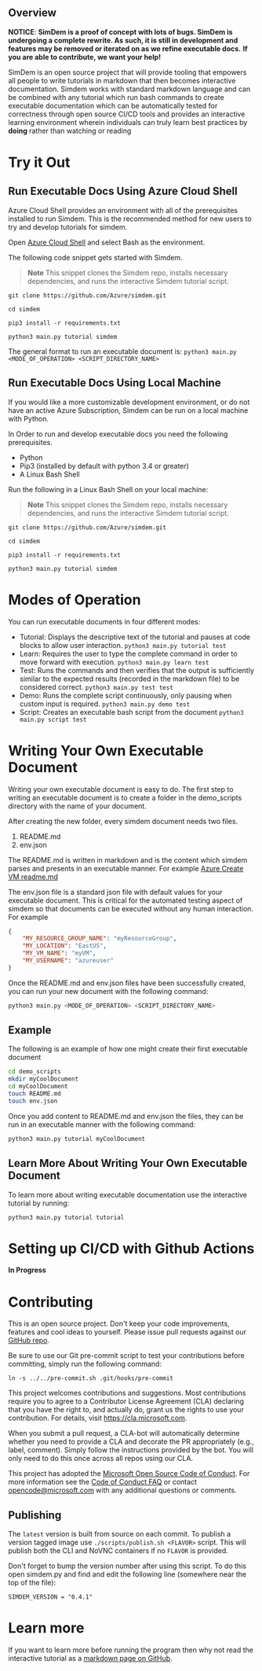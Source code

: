 ## Overview

**NOTICE**: **SimDem is a proof of concept with lots of bugs. SimDem is undergoing a complete rewrite. As such, it is still in development and features may be removed or iterated on as we refine executable docs.**
**If you are able to contribute, we want your help!**

SimDem is an open source project that will provide tooling that empowers all people to write tutorials in markdown that then
becomes interactive documentation. Simdem works with standard markdown language and can be combined with any tutorial which run bash commands to create executable documentation which can be automatically tested for correctness through open source CI/CD tools and provides an interactive learning environment wherein individuals can truly learn best practices by **doing** rather than watching or reading

# Try it Out
## Run Executable Docs Using Azure Cloud Shell 
Azure Cloud Shell provides an environment with all of the prerequisites installed to run Simdem. This is the recommended method for new users to try and develop tutorials for simdem. 

Open [Azure Cloud Shell](https://ms.portal.azure.com/#cloudshell/) and select Bash as the environment. 

The following code snippet gets started with Simdem. 

>**Note** This snippet clones the Simdem repo, installs necessary dependencies, and runs the interactive Simdem tutorial script.

```
git clone https://github.com/Azure/simdem.git

cd simdem

pip3 install -r requirements.txt

python3 main.py tutorial simdem
```
The general format to run an executable document is: 
`python3 main.py <MODE_OF_OPERATION> <SCRIPT_DIRECTORY_NAME>`


## Run Executable Docs Using Local Machine
If you would like a more customizable development environment, or do not have an active Azure Subscription, Simdem can be run on a local machine with Python.

In Order to run and develop executable docs you need the following prerequisites.
* Python
* Pip3 (installed by default with python 3.4 or greater)
* A Linux Bash Shell

Run the following in a Linux Bash Shell on your local machine:

>**Note** This snippet clones the Simdem repo, installs necessary dependencies, and runs the interactive Simdem tutorial script.
```
git clone https://github.com/Azure/simdem.git

cd simdem

pip3 install -r requirements.txt

python3 main.py tutorial simdem
```

# Modes of Operation
You can run executable documents in four different modes:

  * Tutorial: Displays the descriptive text of the tutorial and pauses
    at code blocks to allow user interaction.
    `python3 main.py tutorial test`
  * Learn: Requires the user to type the complete command in order to move forward with execution. 
  `python3 main.py learn test`
  * Test: Runs the commands and then verifies that the output is
    sufficiently similar to the expected results (recorded in the
    markdown file) to be considered correct.
    `python3 main.py test test`
  * Demo: Runs the complete script continuously, only pausing when custom input is required.
  `python3 main.py demo test`
  * Script: Creates an executable bash script from the document
  `python3 main.py script test`

# Writing Your Own Executable Document

Writing your own executable document is easy to do. The first step to writing an executable document is to create a folder in the demo_scripts directory with the name of your document.

After creating the new folder, every simdem document needs two files.
  1. README.md 
  2. env.json 

The README.md is written in markdown and is the content which simdem parses and presents in an executable manner. For example [Azure Create VM readme.md](/demo_scripts/Azure/README.md)

The env.json file is a standard json file with default values for your executable document. This is critical for the automated testing aspect of simdem so that documents can be executed without any human interaction. For example
```json
{
    "MY_RESOURCE_GROUP_NAME": "myResourceGroup",
    "MY_LOCATION": "EastUS",
    "MY_VM_NAME": "myVM",
    "MY_USERNAME": "azureuser"
}
```

Once the README.md and env.json files have been successfully created, you can run your new document with the following command:

```bash
python3 main.py <MODE_OF_OPERATION> <SCRIPT_DIRECTORY_NAME>
```
## Example

The following is an example of how one might create their first executable document
```bash
cd demo_scripts
mkdir myCoolDocument
cd myCoolDocument
touch README.md
touch env.json
```
Once you add content to README.md and env.json the files, they can be run in an executable manner with the following command:

```bash
python3 main.py tutorial myCoolDocument
```

## Learn More About Writing Your Own Executable Document
To learn more about writing executable documentation use the interactive tutorial by running:
 ```
 python3 main.py tutorial tutorial
 ```


# Setting up CI/CD with Github Actions
**In Progress**


# Contributing

This is an open source project. Don't keep your code improvements,
features and cool ideas to yourself. Please issue pull requests
against our [GitHub repo](http://github.com/rgardler/simdem).

Be sure to use our Git pre-commit script to test your contributions
before committing, simply run the following command:

```
ln -s ../../pre-commit.sh .git/hooks/pre-commit
```

This project welcomes contributions and suggestions.  Most
contributions require you to agree to a Contributor License Agreement
(CLA) declaring that you have the right to, and actually do, grant us
the rights to use your contribution. For details, visit
https://cla.microsoft.com.

When you submit a pull request, a CLA-bot will automatically determine
whether you need to provide a CLA and decorate the PR appropriately
(e.g., label, comment). Simply follow the instructions provided by the
bot. You will only need to do this once across all repos using our
CLA.

This project has adopted
the
[Microsoft Open Source Code of Conduct](https://opensource.microsoft.com/codeofconduct/).
For more information see
the
[Code of Conduct FAQ](https://opensource.microsoft.com/codeofconduct/faq/) or
contact [opencode@microsoft.com](mailto:opencode@microsoft.com) with
any additional questions or comments.

## Publishing

The `latest` version is built from source on each commit. To publish a
version tagged image use `./scripts/publish.sh <FLAVOR>` script. This
will publish both the CLI and NoVNC containers if no `FLAVOR` is
provided.

Don't forget to bump the version number after using this script. To do
this open simdem.py and find and edit the following line (somewhere
near the top of the file):

`SIMDEM_VERSION = "0.4.1"`

# Learn more

If you want to learn more before running the program then why not
read the interactive tutorial as
a
[markdown page on GitHub](https://github.com/Azure/simdem/tree/main/demo_scripts/simdem).
